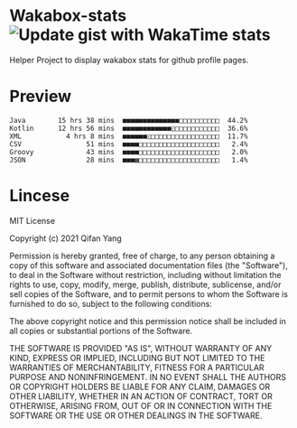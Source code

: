  # Wakabox-stats ![Update gist with WakaTime stats](https://github.com/underwindfall/wakabox-stats/workflows/Update%20gist%20with%20WakaTime%20stats/badge.svg)

  Helper Project to display wakabox stats for github profile pages. 
 # Preview 
  
  ```  
 Java        15 hrs 38 mins  ■■■■■■■■■■■■■■□□□□□□□□□□  44.2%
Kotlin      12 hrs 56 mins  ■■■■■■■■■■■■◱□□□□□□□□□□□  36.6%
XML           4 hrs 8 mins  ■■■■■■◱□□□□□□□□□□□□□□□□□  11.7%
CSV                51 mins  ■■■■□□□□□□□□□□□□□□□□□□□□   2.4%
Groovy             43 mins  ■■■■□□□□□□□□□□□□□□□□□□□□   2.0%
JSON               28 mins  ■■■▦□□□□□□□□□□□□□□□□□□□□   1.4% 
 ``` 
  
 
 # Lincese 

  MIT License

  Copyright (c) 2021 Qifan Yang
  
  Permission is hereby granted, free of charge, to any person obtaining a copy
  of this software and associated documentation files (the "Software"), to deal
  in the Software without restriction, including without limitation the rights
  to use, copy, modify, merge, publish, distribute, sublicense, and/or sell
  copies of the Software, and to permit persons to whom the Software is
  furnished to do so, subject to the following conditions:
  
  The above copyright notice and this permission notice shall be included in all
  copies or substantial portions of the Software.
  
  THE SOFTWARE IS PROVIDED "AS IS", WITHOUT WARRANTY OF ANY KIND, EXPRESS OR
  IMPLIED, INCLUDING BUT NOT LIMITED TO THE WARRANTIES OF MERCHANTABILITY,
  FITNESS FOR A PARTICULAR PURPOSE AND NONINFRINGEMENT. IN NO EVENT SHALL THE
  AUTHORS OR COPYRIGHT HOLDERS BE LIABLE FOR ANY CLAIM, DAMAGES OR OTHER
  LIABILITY, WHETHER IN AN ACTION OF CONTRACT, TORT OR OTHERWISE, ARISING FROM,
  OUT OF OR IN CONNECTION WITH THE SOFTWARE OR THE USE OR OTHER DEALINGS IN THE
  SOFTWARE.
